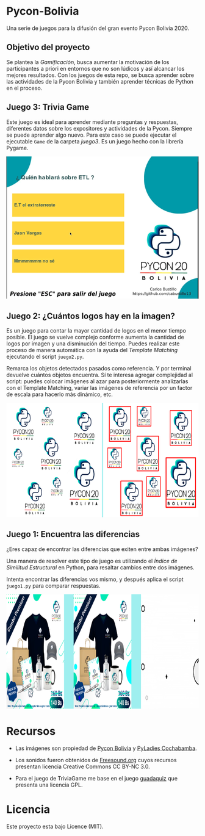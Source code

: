 # Pycon-Bolivia
Una serie de juegos para la difusión del gran evento Pycon Bolivia 2020.

## Objetivo del proyecto

Se plantea la _Gamificación_, busca aumentar la motivación de los participantes a priori en entornos que no son lúdicos y así alcancar los mejores resultados. Con los juegos de esta repo, se busca aprender sobre las actividades de la Pycon Bolivia y también aprender técnicas de Python en el proceso.

## Juego 3: Trivia Game

Este juego es ideal para aprender mediante preguntas y respuestas, diferentes datos sobre los expositores y actividades de la Pycon. Siempre se puede aprender algo nuevo. Para este caso se puede ejecutar el ejecutable ```Game``` de la carpeta _juego3_. Es un juego hecho con la librería Pygame.

[![Ver Demo](https://github.com/cabustillo13/Pycon-Bolivia/blob/master/Recursos/portada.png)](https://youtu.be/PBkFbsfmMw4)

## Juego 2: ¿Cuántos logos hay en la imagen?

Es un juego para contar la mayor cantidad de logos en el menor tiempo posible. El juego se vuelve complejo conforme aumenta la cantidad de logos por imagen y una disminución del tiempo. Puedes realizar este proceso de manera automática con la ayuda del _Template Matching_ ejecutando el script ```juego2.py```.

Remarca los objetos detectados pasados como referencia. Y por terminal devuelve cuántos objetos encuentra. 
Sí te interesa agregar complejidad al script: puedes colocar imágenes al azar para posteriormente analizarlas con el Template Matching, variar las imágenes de referencia por un factor de escala para hacerlo más dinámico, etc.

 <img src="https://github.com/cabustillo13/Pycon-Bolivia/blob/master/Recursos/comparacion2.png" height="300" width="750">

## Juego 1: Encuentra las diferencias
¿Eres capaz de encontrar las diferencias que exiten entre ambas imágenes? 

Una manera de resolver este tipo de juego es utilizando el _Índice de Similitud Estructural_ en Python, para resaltar cambios entre dos imágenes.

Intenta encontrar las diferencias vos mismo, y después aplica el script ```juego1.py``` para comparar respuestas.

 <img src="https://github.com/cabustillo13/Pycon-Bolivia/blob/master/Recursos/comparacion.png" height="300" width="750">
 
 # Recursos
 
 - Las imágenes son propiedad de [Pycon Bolivia](https://www.facebook.com/pyconbolivia) y [PyLadies Cochabamba](https://www.facebook.com/PyladiesCbba).
 
 - Los sonidos fueron obtenidos de [Freesound.org](https://freesound.org) cuyos recursos presentan licencia Creative Commons CC BY-NC 3.0.
 
 - Para el juego de TriviaGame me base en el juego [guadaquiz](https://github.com/guadalinex-archive/guadaquiz) que presenta una licencia GPL.
 
 # Licencia
 Este proyecto esta bajo Licence (MIT).

